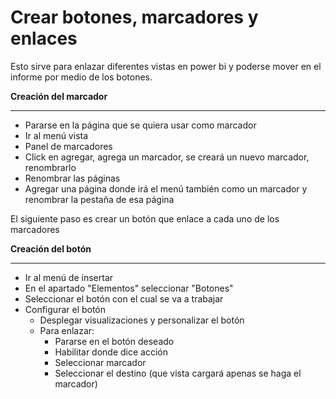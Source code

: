 # Crear botones, marcadores y enlaces

Esto sirve para enlazar diferentes vistas en power bi y poderse mover en el informe por medio de los botones.

**Creación del marcador**

---

- Pararse en la página que se quiera usar como marcador
- Ir al menú vista
- Panel de marcadores
- Click en agregar, agrega un marcador, se creará un nuevo marcador, renombrarlo
- Renombrar las páginas
- Agregar una página donde irá el menú también como un marcador y renombrar la pestaña de esa página

El siguiente paso es crear un botón que enlace a cada uno de los marcadores

**Creación del botón**

---

- Ir al menú de insertar
- En el apartado "Elementos" seleccionar "Botones"
- Seleccionar el botón con el cual se va a trabajar
- Configurar el botón
    - Desplegar visualizaciones y personalizar el botón
    - Para enlazar:
        - Pararse en el botón deseado
        - Habilitar donde dice acción
        - Seleccionar marcador
        - Seleccionar el destino (que vista cargará apenas se haga el marcador)
        